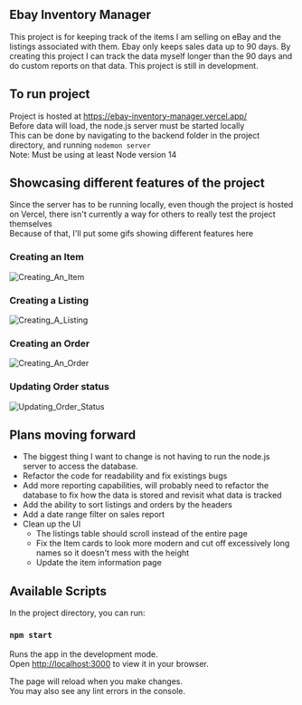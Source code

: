 ## Ebay Inventory Manager

This project is for keeping track of the items I am selling on eBay and the listings associated with them. Ebay only keeps sales data up to 90 days. By creating this project I can track the data myself longer than the 90 days and do custom reports on that data. This project is still in development. 

## To run project
Project is hosted at https://ebay-inventory-manager.vercel.app/ \
Before data will load, the node.js server must be started locally \
This can be done by navigating to the backend folder in the project directory, and running `nodemon server` \
Note: Must be using at least Node version 14

## Showcasing different features of the project
Since the server has to be running locally, even though the project is hosted on Vercel, there isn't currently a way for others to really test the project themselves \
Because of that, I'll put some gifs showing different features here

### Creating an Item

![Creating_An_Item](https://user-images.githubusercontent.com/56033125/207464832-912adc08-454d-4086-b2af-fe02152c2c97.gif)

### Creating a Listing

![Creating_A_Listing](https://user-images.githubusercontent.com/56033125/207465691-f1348607-a035-462f-9acf-e948c6546173.gif)

### Creating an Order

![Creating_An_Order](https://user-images.githubusercontent.com/56033125/207465726-754ab983-fc62-4726-8a42-352c883d98f0.gif)

### Updating Order status

![Updating_Order_Status](https://user-images.githubusercontent.com/56033125/207465757-5ead5c71-97b2-4e5a-9c9b-d58590ebccf0.gif)

## Plans moving forward
 * The biggest thing I want to change is not having to run the node.js server to access the database.
 * Refactor the code for readability and fix existings bugs
 * Add more reporting capabilities, will probably need to refactor the database to fix how the data is stored and revisit what data is tracked
 * Add the ability to sort listings and orders by the headers
 * Add a date range filter on sales report
 * Clean up the UI
   * The listings table should scroll instead of the entire page
   * Fix the Item cards to look more modern and cut off excessively long names so it doesn't mess with the height
   * Update the item information page


## Available Scripts

In the project directory, you can run:

### `npm start`

Runs the app in the development mode.\
Open [http://localhost:3000](http://localhost:3000) to view it in your browser.

The page will reload when you make changes.\
You may also see any lint errors in the console.
